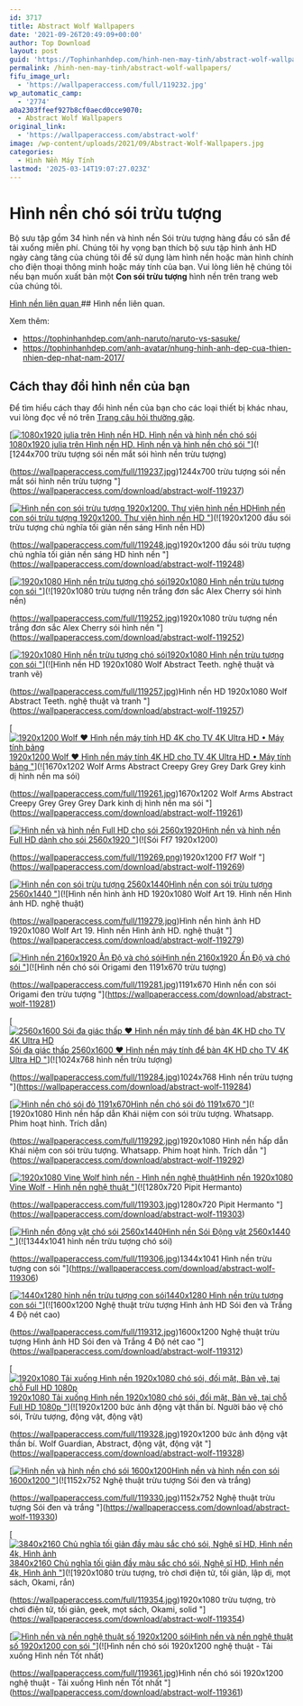 ```yaml
---
id: 3717
title: Abstract Wolf Wallpapers
date: '2021-09-26T20:49:09+00:00'
author: Top Download
layout: post
guid: 'https://Tophinhanhdep.com/hinh-nen-may-tinh/abstract-wolf-wallpapers/'
permalink: /hinh-nen-may-tinh/abstract-wolf-wallpapers/
fifu_image_url:
  - 'https://wallpaperaccess.com/full/119232.jpg'
wp_automatic_camp:
  - '2774'
a0a2303ffeef927b8cf0aecd0cce9070:
  - Abstract Wolf Wallpapers
original_link:
  - 'https://wallpaperaccess.com/abstract-wolf'
image: /wp-content/uploads/2021/09/Abstract-Wolf-Wallpapers.jpg
categories:
  - Hình Nền Máy Tính
lastmod: '2025-03-14T19:07:27.023Z'
---
```

# Hình nền chó sói trừu tượng

Bộ sưu tập gồm 34 hình nền và hình nền Sói trừu tượng hàng đầu có sẵn để tải xuống miễn phí. Chúng tôi hy vọng bạn thích bộ sưu tập hình ảnh HD ngày càng tăng của chúng tôi để sử dụng làm hình nền hoặc màn hình chính cho điện thoại thông minh hoặc máy tính của bạn. Vui lòng liên hệ chúng tôi nếu bạn muốn xuất bản một **Con sói trừu tượng** hình nền trên trang web của chúng tôi.

[Hình nền liên quan ](#related) ## Hình nền liên quan.

   
 Xem thêm:

   
- <https://tophinhanhdep.com/anh-naruto/naruto-vs-sasuke/>
- <https://tophinhanhdep.com/anh-avatar/nhung-hinh-anh-dep-cua-thien-nhien-dep-nhat-nam-2017/>

## Cách thay đổi hình nền của bạn

Để tìm hiểu cách thay đổi hình nền của bạn cho các loại thiết bị khác nhau, vui lòng đọc về nó trên [Trang câu hỏi thường gặp](https://tophinhanhdep.com/faq/).

  
[[![1080x1920 julia trên Hình nền HD.  Hình nền và hình nền chó sói](https://wallpaperaccess.com/full/119232.jpg)1080x1920 julia trên Hình nền HD. Hình nền và hình nền chó sói "](https://wallpaperaccess.com/download/abstract-wolf-119232)](![1244x700 trừu tượng sói nền mắt sói hình nền trừu tượng)

(https://wallpaperaccess.com/full/119237.jpg)1244x700 trừu tượng sói nền mắt sói hình nền trừu tượng "](https://wallpaperaccess.com/download/abstract-wolf-119237)

[[![Hình nền con sói trừu tượng 1920x1200.  Thư viện hình nền HD](https://wallpaperaccess.com/full/119238.jpg)Hình nền con sói trừu tượng 1920x1200. Thư viện hình nền HD "](https://wallpaperaccess.com/download/abstract-wolf-119238)](![1920x1200 đầu sói trừu tượng chủ nghĩa tối giản nền sáng Hình nền HD)

(https://wallpaperaccess.com/full/119248.jpg)1920x1200 đầu sói trừu tượng chủ nghĩa tối giản nền sáng HD hình nền "](https://wallpaperaccess.com/download/abstract-wolf-119248)

[[![1920x1080 Hình nền trừu tượng chó sói](https://wallpaperaccess.com/full/119251.jpg)1920x1080 Hình nền trừu tượng con sói "](https://wallpaperaccess.com/download/abstract-wolf-119251)](![1920x1080 trừu tượng nền trắng đơn sắc Alex Cherry sói hình nền)

(https://wallpaperaccess.com/full/119252.jpg)1920x1080 trừu tượng nền trắng đơn sắc Alex Cherry sói hình nền "](https://wallpaperaccess.com/download/abstract-wolf-119252)

[[![1920x1080 Hình nền trừu tượng chó sói](https://wallpaperaccess.com/full/119255.jpg)1920x1080 Hình nền trừu tượng con sói "](https://wallpaperaccess.com/download/abstract-wolf-119255)](![Hình nền HD 1920x1080 Wolf Abstract Teeth.  nghệ thuật và tranh vẽ)

(https://wallpaperaccess.com/full/119257.jpg)Hình nền HD 1920x1080 Wolf Abstract Teeth. nghệ thuật và tranh "](https://wallpaperaccess.com/download/abstract-wolf-119257)

[[![1920x1200 Wolf ❤ Hình nền máy tính HD 4K cho TV 4K Ultra HD • Máy tính bảng](https://wallpaperaccess.com/full/9377.jpg)1920x1200 Wolf ❤ Hình nền máy tính 4K HD cho TV 4K Ultra HD • Máy tính bảng "](https://wallpaperaccess.com/download/abstract-wolf-9377)](![1670x1202 Wolf Arms Abstract Creepy Grey Grey Dark Grey kinh dị hình nền ma sói)

(https://wallpaperaccess.com/full/119261.jpg)1670x1202 Wolf Arms Abstract Creepy Grey Grey Grey Dark kinh dị hình nền ma sói "](https://wallpaperaccess.com/download/abstract-wolf-119261)

[[![Hình nền và hình nền Full HD cho sói 2560x1920](https://wallpaperaccess.com/full/119268.jpg)Hình nền và hình nền Full HD dành cho sói 2560x1920 "](https://wallpaperaccess.com/download/abstract-wolf-119268)](![Sói Ff7 1920x1200)

(https://wallpaperaccess.com/full/119269.png)1920x1200 Ff7 Wolf "](https://wallpaperaccess.com/download/abstract-wolf-119269)

[[![Hình nền con sói trừu tượng 2560x1440](https://wallpaperaccess.com/full/119275.jpg)Hình nền con sói trừu tượng 2560x1440 "](https://wallpaperaccess.com/download/abstract-wolf-119275)](![Hình nền hình ảnh HD 1920x1080 Wolf Art 19.  Hình nền Hình ảnh HD.  nghệ thuật)

(https://wallpaperaccess.com/full/119279.jpg)Hình nền hình ảnh HD 1920x1080 Wolf Art 19. Hình nền Hình ảnh HD. nghệ thuật "](https://wallpaperaccess.com/download/abstract-wolf-119279)

[[![Hình nền 2160x1920 Ấn Độ và chó sói](https://wallpaperaccess.com/full/9394.jpg)Hình nền 2160x1920 Ấn Độ và chó sói "](https://wallpaperaccess.com/download/abstract-wolf-9394)](![Hình nền chó sói Origami đen 1191x670 trừu tượng)

(https://wallpaperaccess.com/full/119281.jpg)1191x670 Hình nền con sói Origami đen trừu tượng "](https://wallpaperaccess.com/download/abstract-wolf-119281)

[[![2560x1600 Sói đa giác thấp ❤ Hình nền máy tính để bàn 4K HD cho TV 4K Ultra HD](https://wallpaperaccess.com/full/57783.jpg)Sói đa giác thấp 2560x1600 ❤ Hình nền máy tính để bàn 4K HD cho TV 4K Ultra HD "](https://wallpaperaccess.com/download/abstract-wolf-57783)](![1024x768 hình nền trừu tượng)

(https://wallpaperaccess.com/full/119284.jpg)1024x768 Hình nền trừu tượng "](https://wallpaperaccess.com/download/abstract-wolf-119284)

[[![Hình nền chó sói đỏ 1191x670](https://wallpaperaccess.com/full/119288.jpg)Hình nền chó sói đỏ 1191x670 "](https://wallpaperaccess.com/download/abstract-wolf-119288)](![1920x1080 Hình nền hấp dẫn Khái niệm con sói trừu tượng.  Whatsapp.  Phim hoạt hình.  Trích dẫn)

(https://wallpaperaccess.com/full/119292.jpg)1920x1080 Hình nền hấp dẫn Khái niệm con sói trừu tượng. Whatsapp. Phim hoạt hình. Trích dẫn "](https://wallpaperaccess.com/download/abstract-wolf-119292)

[[![1920x1080 Vine Wolf hình nền - Hình nền nghệ thuật](https://wallpaperaccess.com/full/119296.jpg)Hình nền 1920x1080 Vine Wolf - Hình nền nghệ thuật "](https://wallpaperaccess.com/download/abstract-wolf-119296)](![1280x720 Pipit Hermanto)

(https://wallpaperaccess.com/full/119303.jpg)1280x720 Pipit Hermanto "](https://wallpaperaccess.com/download/abstract-wolf-119303)

[[![Hình nền động vật chó sói 2560x1440](https://wallpaperaccess.com/full/119305.jpg)Hình nền Sói Động vật 2560x1440 " ](https://wallpaperaccess.com/download/abstract-wolf-119305)](![1344x1041 hình nền trừu tượng chó sói)

(https://wallpaperaccess.com/full/119306.jpg)1344x1041 Hình nền trừu tượng con sói "](https://wallpaperaccess.com/download/abstract-wolf-119306)

[[![1440x1280 hình nền trừu tượng con sói](https://wallpaperaccess.com/full/119308.jpg)1440x1280 Hình nền trừu tượng con sói "](https://wallpaperaccess.com/download/abstract-wolf-119308)](![1600x1200 Nghệ thuật trừu tượng Hình ảnh HD Sói đen và Trắng 4 Độ nét cao)

(https://wallpaperaccess.com/full/119312.jpg)1600x1200 Nghệ thuật trừu tượng Hình ảnh HD Sói đen và Trắng 4 Độ nét cao "](https://wallpaperaccess.com/download/abstract-wolf-119312)

[[![1920x1080 Tải xuống Hình nền 1920x1080 chó sói, đối mặt, Bản vẽ, tại chỗ Full HD 1080p](https://wallpaperaccess.com/full/119313.jpg)1920x1080 Tải xuống Hình nền 1920x1080 chó sói, đối mặt, Bản vẽ, tại chỗ Full HD 1080p "](https://wallpaperaccess.com/download/abstract-wolf-119313)](![1920x1200 bức ảnh động vật thần bí.  Người bảo vệ chó sói, Trừu tượng, động vật, động vật)

(https://wallpaperaccess.com/full/119328.jpg)1920x1200 bức ảnh động vật thần bí. Wolf Guardian, Abstract, động vật, động vật "](https://wallpaperaccess.com/download/abstract-wolf-119328)

[[![Hình nền và hình nền chó sói 1600x1200](https://wallpaperaccess.com/full/119329.jpg)Hình nền và hình nền con sói 1600x1200 "](https://wallpaperaccess.com/download/abstract-wolf-119329)](![1152x752 Nghệ thuật trừu tượng Sói đen và trắng)

(https://wallpaperaccess.com/full/119330.jpg)1152x752 Nghệ thuật trừu tượng Sói đen và trắng "](https://wallpaperaccess.com/download/abstract-wolf-119330)

[[![3840x2160 Chủ nghĩa tối giản đầy màu sắc chó sói, Nghệ sĩ HD, Hình nền 4k, Hình ảnh](https://wallpaperaccess.com/full/119334.jpg)3840x2160 Chủ nghĩa tối giản đầy màu sắc chó sói, Nghệ sĩ HD, Hình nền 4k, Hình ảnh "](https://wallpaperaccess.com/download/abstract-wolf-119334)](![1920x1080 trừu tượng, trò chơi điện tử, tối giản, lập dị, mọt sách, Okami, rắn)

(https://wallpaperaccess.com/full/119354.jpg)1920x1080 trừu tượng, trò chơi điện tử, tối giản, geek, mọt sách, Okami, solid "](https://wallpaperaccess.com/download/abstract-wolf-119354)

[[![Hình nền và nền nghệ thuật số 1920x1200 sói](https://wallpaperaccess.com/full/119356.jpg)Hình nền và nền nghệ thuật số 1920x1200 con sói "](https://wallpaperaccess.com/download/abstract-wolf-119356)](![Hình nền chó sói 1920x1200 nghệ thuật - Tải xuống Hình nền Tốt nhất)

(https://wallpaperaccess.com/full/119361.jpg)Hình nền chó sói 1920x1200 nghệ thuật - Tải xuống Hình nền Tốt nhất "](https://wallpaperaccess.com/download/abstract-wolf-119361)
